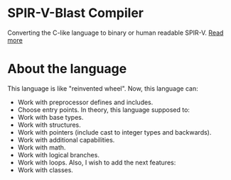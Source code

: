 # SPIR-V-Blast Compiler
Converting the C-like language to binary or human readable SPIR-V. [Read more](LANGUAGE.md)
# About the language
This language is like "reinvented wheel".
Now, this language can:
 * Work with preprocessor defines and includes.
 * Choose entry points.
In theory, this language supposed to:
 * Work with base types.
 * Work with structures.
 * Work with pointers (include cast to integer types and backwards).
 * Work with additional capabilities.
 * Work with math.
 * Work with logical branches.
 * Work with loops.
Also, I wish to add the next features:
 * Work with classes.